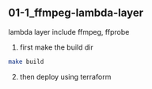 ## 01-1_ffmpeg-lambda-layer
lambda layer include ffmpeg, ffprobe

1. first make the build dir

```build.sh
make build
```

2. then deploy using terraform